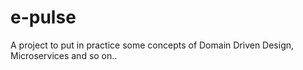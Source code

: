 # e-pulse
A project to put in practice some concepts of Domain Driven Design, Microservices and so on..
